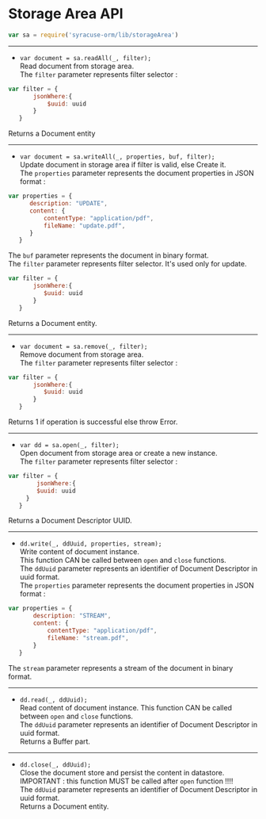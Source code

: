 # Storage Area API  
``` javascript
var sa = require('syracuse-orm/lib/storageArea')  
``` 

-------------
* `var document = sa.readAll(_, filter);`  
Read document from storage area.  
The `filter` parameter represents filter selector :  
``` javascript
var filter = {
       jsonWhere:{
           $uuid: uuid
       }
   }
```  
Returns a Document entity  

-------------
* `var document = sa.writeAll(_, properties, buf, filter);`  
  Update document in storage area if filter is valid, else Create it.  
  The `properties` parameter represents the document properties in JSON format :  
``` javascript
var properties = {
      description: "UPDATE",
      content: {
          contentType: "application/pdf",
          fileName: "update.pdf",
      }
   }
``` 
  The `buf` parameter represents the document in binary format.  
  The `filter` parameter represents filter selector. It's used only for update.  
``` javascript
var filter = {
       jsonWhere:{
          $uuid: uuid
       }
   }
```  
  Returns a Document entity.  
 
-------------
* `var document = sa.remove(_, filter);`  
  Remove document from storage area.  
  The `filter` parameter represents filter selector :  
``` javascript
var filter = {
       jsonWhere:{
          $uuid: uuid
       }
   }
```
  Returns 1 if operation is successful else throw Error.  
 
-------------
* `var dd = sa.open(_, filter);`  
  Open document from storage area or create a new instance.  
  The `filter` parameter represents filter selector :  
``` javascript
var filter = {  
        jsonWhere:{
        $uuid: uuid
     }
   }
```  
  Returns a Document Descriptor UUID. 
 
-------------
* `dd.write(_, ddUuid, properties, stream);`  
  Write content of document instance.  
  This function CAN be called between `open` and `close` functions.  
  The `ddUuid` parameter represents an identifier of Document Descriptor in uuid format.  
  The `properties` parameter represents the document properties in JSON format :  
``` javascript
var properties = {
       description: "STREAM",
       content: {
           contentType: "application/pdf",
           fileName: "stream.pdf",
       }
   }
```  
  The `stream` parameter represents a stream of the document in binary format.  
 
-------------
* `dd.read(_, ddUuid);`  
  Read content of document instance. 
  This function CAN be called between `open` and `close` functions.  
  The `ddUuid` parameter represents an identifier of Document Descriptor in uuid format.  
  Returns a Buffer part.  
 
-------------
* `dd.close(_, ddUuid);`  
  Close the document store and persist the content in datastore.  
  IMPORTANT : this function MUST be called after `open` function !!!!  
  The `ddUuid` parameter represents an identifier of Document Descriptor in uuid format.  
  Returns a Document entity.  
 
